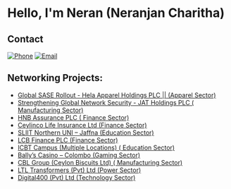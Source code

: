 <h1>Hello, I'm Neran (Neranjan Charitha) </h1>

## Contact
[![Phone](https://img.shields.io/badge/Phone-%2B61%20421%20148%20490-blue)](tel:+61421148490)
[![Email](https://img.shields.io/badge/Email-nerancharitha%40gmail.com-red)](mailto:nerancharitha@gmail.com)

<h2>Networking Projects:</h2>

- [Global SASE Rollout - Hela Apparel Holdings PLC  || (Apparel Sector)](https://github.com/NeranjanCharitha/Global-SASE-Rollout-Hela-Apparel-Holdings-PLC)
- [Strengthening Global Network Security - JAT Holdings PLC ( Manufacturing Sector)](https://github.com/NeranjanCharitha/Strengthening-Global-Network-Security---JAT-Holdings-PLC/blob/main/README.md)
- [HNB Assurance PLC ( Finance Sector)](https://github.com/NeranjanCharitha/Redesign-of-HNB-Assurance-s-Enterprise-Network)
- [Ceylinco Life Insurance Ltd (Finance Sector)](https://github.com/NeranjanCharitha/Redesign-of-Security-and-LAN-Infrastructure-for-Ceylinco-Life-Insurance-Ltd/blob/main/README.md)
- [SLIIT Northern UNI – Jaffna (Education Sector)](https://github.com/NeranjanCharitha/SLIIT-Northern-Uni-Campus-Network/blob/main/README.md)
- [LCB Finance PLC (Finance Sector)](https://github.com/NeranjanCharitha/LCB-Finance-SDWAN-Deployment/blob/main/README.md)
- [ICBT Campus (Multiple Locations) ( Education Sector)](https://github.com/NeranjanCharitha/ICBT-Campus-SDWAN-Deployment/blob/main/README.md)
- [Bally’s Casino – Colombo (Gaming Sector)](https://github.com/NeranjanCharitha/Ballys-Casino-Network-Security/blob/main/README.md)
- [CBL Group (Ceylon Biscuits Ltd) ( Manufacturing Sector)](https://github.com/NeranjanCharitha/CBL-Group-FortiGate-AZURE-Integration-Manage-Firewalls/blob/main/README.md)
- [LTL Transformers (Pvt) Ltd (Power Sector)](https://github.com/NeranjanCharitha/Network-Transformation-SD-WAN-Deployment-LTL-Transformers-Pvt-Ltd-/blob/main/README.md)
- [Digital400 (Pvt) Ltd (Technology Sector)](https://github.com/NeranjanCharitha/Digital400/blob/main/README.md)


<!--
**joshmadakor1/joshmadakor1** is a ✨ _special_ ✨ repository because its `README.md` (this file) appears on your GitHub profile.

Here are some ideas to get you started:

- 🔭 I’m currently working on ...
- 🌱 I’m currently learning ...
- 👯 I’m looking to collaborate on ...
- 🤔 I’m looking for help with ...
- 💬 Ask me about ...
- 📫 How to reach me: ...
- 😄 Pronouns: ...
- ⚡ Fun fact: ...
-->
